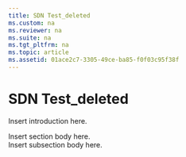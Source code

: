 ```yaml
---
title: SDN Test_deleted
ms.custom: na
ms.reviewer: na
ms.suite: na
ms.tgt_pltfrm: na
ms.topic: article
ms.assetid: 01ace2c7-3305-49ce-ba85-f0f03c95f38f
---
```

# SDN Test_deleted
<?xml version='1.0' encoding='UTF-8'?>
<developerConceptualDocument
    xmlns='http://ddue.schemas.microsoft.com/authoring/2003/5'
    xmlns:xsi='http://www.w3.org/2001/XMLSchema-instance'
    xmlns:xlink="http://www.w3.org/1999/xlink"
    xsi:schemaLocation='http://ddue.schemas.microsoft.com/authoring/2003/5 http://dduestorage.blob.core.windows.net/ddueschema/developer.xsd'>
    <introduction>
        <para>Insert introduction here.</para>
    </introduction>
    <section>
        <title>Section Heading</title>
        <content>
            <para>Insert section body here.</para>
        </content>
        <sections>
            <section>
                <title>Subsection Heading</title>
                <content>
                    <para>Insert subsection body here.</para>
                </content>
            </section>
        </sections>
    </section>
    <relatedTopics />
</developerConceptualDocument>
